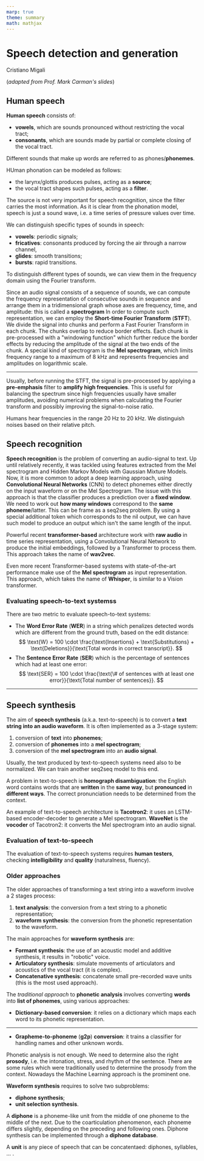 ```yaml
---
marp: true
theme: summary
math: mathjax
---
```

# Speech detection and generation

<div class="author">

Cristiano Migali

</div>

<div class="centered-definition-expression">

(_adapted from Prof. Mark Carman's slides_)

</div>

## Human speech

**Human speech** consists of:
- **vowels**, which are sounds pronounced without restricting the vocal tract;
- **consonants**, which are sounds made by partial or complete closing of the vocal tract.

Different sounds that make up words are referred to as phones/**phonemes**.

HUman phonation can be modeled as follows:
- the larynx/glottis produces pulses, acting as a **source**;
- the vocal tract shapes such pulses, acting as a **filter**.

The source is not very important for speech recognition, since the filter carries the most information.
As it is clear from the phonation model, speech is just a sound wave, i.e. a time series of pressure values over time.

We can distinguish specific types of sounds in speech:
- **vowels**: periodic signals;
- **fricatives**: consonants produced by forcing the air through a narrow channel,
- **glides**: smooth transitions;
- **bursts**: rapid transitions.

To distinguish different types of sounds, we can view them in the frequency domain using the Fourier transform.

Since an audio signal consists of a sequence of sounds, we can compute the frequency representation of consecutive sounds in sequence and arrange them in a tridimensional graph whose axes are frequency, time, and amplitude: this is called a **spectrogram**
In order to compute such representation, we can employ the **Short-time Fourier Transform** (**STFT**). We divide the signal into chunks and perform a Fast Fourier Transform in each chunk. The chunks overlap to reduce border effects.
Each chunk is pre-processed with a "windowing function" which further reduce the border effects by reducing the amplitude of the signal at the two ends of the chunk.
A special kind of spectrogram is the **Mel spectrogram**, which limits frequency range to a maximum of $8\ \text{kHz}$ and represents frequencies and amplitudes on logarithmic scale.

---

Usually, before running the STFT, the signal is pre-processed by applying a **pre-emphasis** filter to **amplify high frequencies**. This is useful for balancing the spectrum since high frequencies usually have smaller amplitudes, avoiding numerical problems when calculating the Fourier transform and possibly improving the signal-to-noise ratio.

Humans hear frequencies in the range $20\ \text{Hz}$ to $20\ \text{kHz}$. We distinguish noises based on their relative pitch.

## Speech recognition

**Speech recognition** is the problem of converting an audio-signal to text. Up until relatively recently, it was tackled using features extracted from the Mel spectrogram and Hidden Markov Models with Gaussian Mixture Models.
Now, it is more common to adopt a deep learning approach, using **Convolutional Neural Networks** (CNN) to detect phonemes either directly on the input waveform or on the Mel Spectrogram. The issue with this approach is that the classifier produces a prediction over a **fixed window**. We need to work out **how many windows** correspond to the **same phoneme**/latter.
This can be frame as a seq2seq problem. By using a special additional token which corresponds to the nil output, we can have such model to produce an output which isn't the same length of the input.

Powerful recent **transformer-based** architecture work with **raw audio** in time series representation, using a Convolutional Neural Network to produce the initial embeddings, followed by a Transformer to process them. This approach takes the name of **wav2vec**.

Even more recent Transformer-based systems with state-of-the-art performance make use of the **Mel spectrogram** as input representation. This approach, which takes the name of **Whisper**, is similar to a Vision transformer.

### Evaluating speech-to-text systemss

There are two metric to evaluate speech-to-text systems:
- The **Word Error Rate** (**WER**) in a string which penalizes detected words which are different from the ground truth, based on the edit distance:
$$
\text{W} = 100 \cdot \frac{\text{Insertions} + \text{Substitutions} + \text{Deletions}}{\text{Total words in correct transcript}}.
$$
- The **Sentence Error Rate** (**SER**) which is the percentage of sentences which had at least one error:
$$
\text{SER} = 100 \cdot \frac{\text{\# of sentences with at least one error}}{\text{Total number of sentences}}.
$$

---

## Speech synthesis

The aim of **speech synthesis** (a.k.a. text-to-speech) is to convert a **text string into an audio waveform**. It is often implemented as a 3-stage system:
1. conversion of **text** into **phonemes**;
2. conversion of **phonemes** into a **mel spectrogram**;
3. conversion of the **mel spectrogram** into an **audio signal**.

Usually, the text produced by text-to-speech systems need also to be normalized. We can train another seq2seq model to this end.

A problem in text-to-speech is **homograph disambiguation**: the English word contains words that are **written** in the **same way**, but **pronounced** in **different ways**. The correct pronunciation needs to be determined from the context.

An example of text-to-speech architecture is **Tacotron2**: it uses an LSTM-based encoder-decoder to generate a Mel spectrogram. **WaveNet** is the **vocoder** of Tacotron2: it converts the Mel spectrogram into an audio signal. 

### Evaluation of text-to-speech

The evaluation of text-to-speech systems requires **human testers**, checking **intelligibility** and **quality** (naturalness, fluency).

### Older approaches

The older approaches of transforming a text string into a waveform involve a 2 stages process:
1. **text analysis**: the conversion from a text string to a phonetic representation;
2. **waveform synthesis**: the conversion from the phonetic representation to the waveform.

The main approaches for **waveform synthesis** are:
- **Formant synthesis**: the use of an acoustic model and additive synthesis, it results in "robotic" voice.
- **Articulatory synthesis**: simulate movements of articulators and acoustics of the vocal tract (it is complex).
- **Concatenative synthesis**: concatenate small pre-recorded wave units (this is the most used approach).

The _traditional approach_ to **phonetic analysis** involves converting **words** into **list of phonemes**, using various approaches:
- **Dictionary-based conversion**: it relies on a dictionary which maps each word to its phonetic representation.

---

- **Grapheme-to-phoneme** (**g2p**) **conversion**: it trains a classifier for handling names and other unknown words.

Phonetic analysis is not enough. We need to determine also the right **prosody**, i.e. the intonation, stress, and rhythm of the sentence. There are some rules which were traditionally used to determine the prosody from the context. Nowadays the Machine Learning approach is the prominent one.

**Waveform synthesis** requires to solve two subproblems:
- **diphone synthesis**;
- **unit selection synthesis**.

A **diphone** is a phoneme-like unit from the middle of one phoneme to the middle of the next. Due to the coarticulation phenomenon, each phoneme differs slightly, depending on the preceding and following ones. Diphone synthesis can be implemented through a **diphone database**.

A **unit** is any piece of speech that can be concatentaed: diphones, syllables, ... .
